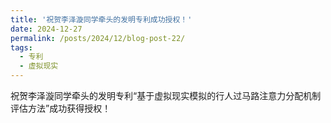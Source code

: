 ```yaml
---
title: '祝贺李泽漩同学牵头的发明专利成功授权！'
date: 2024-12-27
permalink: /posts/2024/12/blog-post-22/
tags:
  - 专利
  - 虚拟现实
---
```

祝贺李泽漩同学牵头的发明专利“基于虚拟现实模拟的行人过马路注意力分配机制评估方法”成功获得授权！
